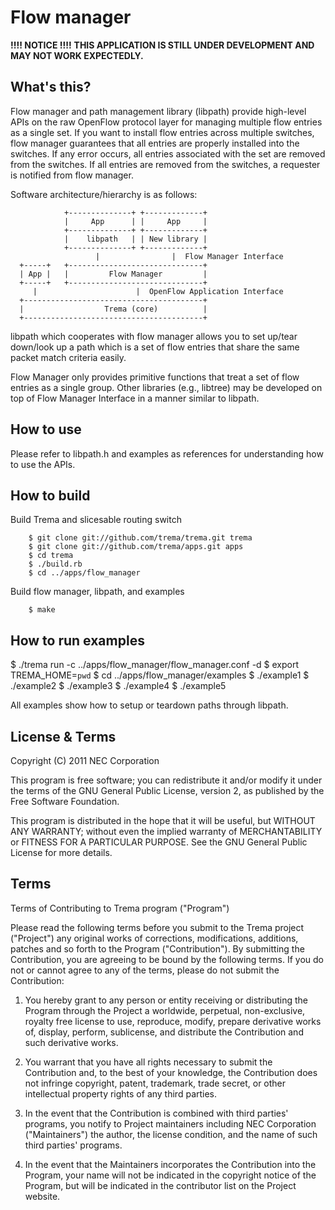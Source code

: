 Flow manager
============

**!!!! NOTICE !!!!**
**THIS APPLICATION IS STILL UNDER DEVELOPMENT AND MAY NOT WORK EXPECTEDLY.**

What's this?
------------

Flow manager and path management library (libpath) provide high-level
APIs on the raw OpenFlow protocol layer for managing multiple flow
entries as a single set. If you want to install flow entries across
multiple switches, flow manager guarantees that all entries are
properly installed into the switches. If any error occurs, all entries
associated with the set are removed from the switches. If all entries
are removed from the switches, a requester is notified from flow manager.

Software architecture/hierarchy is as follows:

                +--------------+ +-------------+
                |     App      | |     App     |
                +--------------+ +-------------+
                |    libpath   | | New library |
                +--------------+ +-------------+
                       |                |  Flow Manager Interface
      +-----+   +------------------------------+
      | App |   |         Flow Manager         |
      +-----+   +------------------------------+
         |                      |  OpenFlow Application Interface
      +----------------------------------------+
      |                  Trema (core)          |
      +----------------------------------------+

libpath which cooperates with flow manager allows you to set up/tear
down/look up a path which is a set of flow entries that share the same
packet match criteria easily.

Flow Manager only provides primitive functions that treat a set of
flow entries as a single group. Other libraries (e.g., libtree)
may be developed on top of Flow Manager Interface in a manner similar
to libpath.

How to use
----------

Please refer to libpath.h and examples as references for understanding
how to use the APIs.

How to build
------------

  Build Trema and slicesable routing switch

        $ git clone git://github.com/trema/trema.git trema
        $ git clone git://github.com/trema/apps.git apps
        $ cd trema
        $ ./build.rb
        $ cd ../apps/flow_manager

  Build flow manager, libpath, and examples

        $ make

How to run examples
-------------------

  $ ./trema run -c ../apps/flow_manager/flow_manager.conf -d
  $ export TREMA_HOME=`pwd`
  $ cd ../apps/flow_manager/examples
  $ ./example1
  $ ./example2
  $ ./example3
  $ ./example4
  $ ./example5

All examples show how to setup or teardown paths through libpath.

License & Terms
---------------

Copyright (C) 2011 NEC Corporation

This program is free software; you can redistribute it and/or modify
it under the terms of the GNU General Public License, version 2, as
published by the Free Software Foundation.

This program is distributed in the hope that it will be useful, but
WITHOUT ANY WARRANTY; without even the implied warranty of
MERCHANTABILITY or FITNESS FOR A PARTICULAR PURPOSE.  See the GNU
General Public License for more details.


## Terms

Terms of Contributing to Trema program ("Program")

Please read the following terms before you submit to the Trema project
("Project") any original works of corrections, modifications,
additions, patches and so forth to the Program ("Contribution"). By
submitting the Contribution, you are agreeing to be bound by the
following terms.  If you do not or cannot agree to any of the terms,
please do not submit the Contribution:

1. You hereby grant to any person or entity receiving or distributing
   the Program through the Project a worldwide, perpetual,
   non-exclusive, royalty free license to use, reproduce, modify,
   prepare derivative works of, display, perform, sublicense, and
   distribute the Contribution and such derivative works.

2. You warrant that you have all rights necessary to submit the
   Contribution and, to the best of your knowledge, the Contribution
   does not infringe copyright, patent, trademark, trade secret, or
   other intellectual property rights of any third parties.

3. In the event that the Contribution is combined with third parties'
   programs, you notify to Project maintainers including NEC
   Corporation ("Maintainers") the author, the license condition, and
   the name of such third parties' programs.

4. In the event that the Maintainers incorporates the Contribution
   into the Program, your name will not be indicated in the copyright
   notice of the Program, but will be indicated in the contributor
   list on the Project website.
